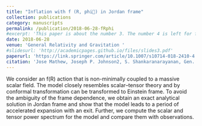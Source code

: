 ```yaml
---
title: "Inflation with f (R, phi) in Jordan frame"
collection: publications
category: manuscripts
permalink: /publication/2018-06-28-fRphi
#excerpt: 'This paper is about the number 3. The number 4 is left for future work.'
date: 2018-06-28
venue: 'General Relativity and Gravitation '
#slidesurl: 'http://academicpages.github.io/files/slides3.pdf'
paperurl: 'https://link.springer.com/article/10.1007/s10714-018-2410-4'
citation: 'Jose Mathew, Joseph P. Johnson2, S. Shankaranarayanan, Gen. Rel. Grav. 50, 90. (2018)'
---
```


We consider an f(R) action that is non-minimally coupled to a massive scalar field. The model closely resembles scalar–tensor theory and by conformal transformation can be transformed to Einstein frame. To avoid the ambiguity of the frame dependence, we obtain an exact analytical solution in Jordan frame and show that the model leads to a period of accelerated expansion with an exit. Further, we compute the scalar and tensor power spectrum for the model and compare them with observations.
